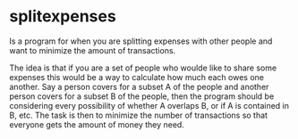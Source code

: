 # splitexpenses
Is a program for when you are splitting expenses with other people and want to minimize the amount of transactions.

The idea is that if you are a set of people who woulde like to share some expenses this would be a way to calculate how much each owes one another.
Say a person covers for a subset A of the people and another person covers for a subset B of the people, then the program should be considering every possibility of whether A overlaps B, or if A is contained in B, etc.
The task is then to minimize the number of transactions so that everyone gets the amount of money they need.
